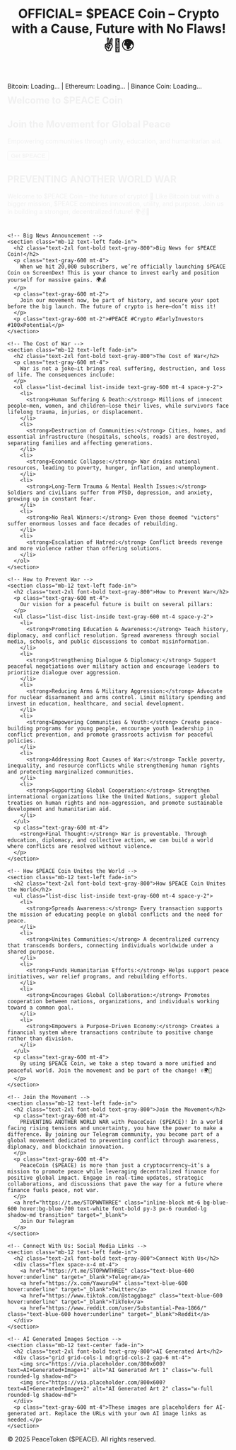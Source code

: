 <html lang="en">
<head>
  <meta charset="UTF-8" />
  <meta name="viewport" content="width=device-width, initial-scale=1.0" />
  <meta name="description" content="PeaceToken ($PEACE) is the future of crypto – uniting communities, funding humanitarian aid, and preventing global conflict through education, diplomacy, and blockchain innovation." />
  <link rel="icon" href="path/to/favicon.ico" type="image/x-icon" />
  <title>PeaceToken ($PEACE) - OFFICIAL= $PEACE Coin – Crypto with a Cause, Future with No Flaws! ✌️🚀🌍</title>
  <!-- Tailwind CSS -->
  <script src="https://cdn.tailwindcss.com"></script>
  <!-- Custom Animations -->
  <style>
    @keyframes fadeIn {
      from { opacity: 0; transform: translateY(-20px); }
      to { opacity: 1; transform: translateY(0); }
    }
    .fade-in {
      animation: fadeIn 2s ease-out;
    }
  </style>
  <script>
    document.addEventListener("DOMContentLoaded", () => {
      const btcPriceEl = document.getElementById('btc-price');
      const ethPriceEl = document.getElementById('eth-price');
      const bnbPriceEl = document.getElementById('bnb-price');

      async function fetchCryptoPrices() {
        try {
          const response = await fetch('https://api.coingecko.com/api/v3/simple/price?ids=bitcoin,ethereum,binancecoin&vs_currencies=usd');
          const data = await response.json();
          btcPriceEl.innerText = `$${data.bitcoin.usd.toLocaleString()}`;
          ethPriceEl.innerText = `$${data.ethereum.usd.toLocaleString()}`;
          bnbPriceEl.innerText = `$${data.binancecoin.usd.toLocaleString()}`;
        } catch (error) {
          console.error('Error fetching crypto prices:', error);
          btcPriceEl.innerText = 'N/A';
          ethPriceEl.innerText = 'N/A';
          bnbPriceEl.innerText = 'N/A';
        }
      }
      fetchCryptoPrices();
      setInterval(fetchCryptoPrices, 10000); // Update every 10 seconds
    });
  </script>
</head>
<body class="bg-gray-100 text-gray-900">
  <!-- Header with New Main Heading -->
  <header class="bg-white shadow-md p-6 text-center">
    <h1 class="text-3xl font-bold text-blue-600">
      OFFICIAL= $PEACE Coin – Crypto with a Cause, Future with No Flaws! ✌️🚀🌍
    </h1>
  </header>
  
  <!-- Crypto Price Ticker -->
  <div class="bg-gray-200 p-4 text-center">
    <span class="font-bold text-gray-700">Bitcoin:</span> <span id="btc-price" class="text-blue-600">Loading...</span> |
    <span class="font-bold text-gray-700">Ethereum:</span> <span id="eth-price" class="text-blue-600">Loading...</span> |
    <span class="font-bold text-gray-700">Binance Coin:</span> <span id="bnb-price" class="text-blue-600">Loading...</span>
  </div>

  <!-- Banner Section with Animated Fade-In -->
  <section class="relative w-full h-64 fade-in" style="background-image: url('https://source.unsplash.com/1600x400/?peace,unity'); background-size: cover; background-position: center;">
    <div class="absolute inset-0 bg-black opacity-50"></div>
    <div class="relative flex items-center justify-center h-full">
      <h2 class="text-3xl font-bold text-white">Welcome to $PEACE Coin</h2>
    </div>
  </section>
  
  <!-- Hero Section with Custom Peaceful Background -->
  <section class="bg-cover bg-center text-white text-center py-24" style="background-image: url('https://source.unsplash.com/1600x900/?humanitarian,peace,unity');">
    <div class="bg-black bg-opacity-50 py-12 fade-in">
      <h2 class="text-4xl font-bold">Join the Movement for Global Peace</h2>
      <p class="mt-4 text-xl">Empowering communities through unity, education, and humanitarian aid.</p>
      <button class="mt-6 bg-blue-600 hover:bg-blue-700 text-white font-bold py-3 px-6 rounded-lg shadow-md transition animate-bounce">
        Get $PEACE
      </button>
    </div>
  </section>

  <!-- Main Content Container -->
  <div class="max-w-5xl mx-auto py-12 px-6">
    <!-- PREVENTING ANOTHER WORLD WAR Section -->
    <section class="mb-12 text-left fade-in">
      <h2 class="text-2xl font-bold text-gray-800">PREVENTING ANOTHER WORLD WAR</h2>
      <p class="text-gray-600 mt-4">
        Welcome to $PEACE Coin – the future of crypto! 🚀 Like Bitcoin but with a bigger mission, $PEACE combines innovation, utility, and purpose. Join us in building a stronger, decentralized future! 🌍✌️🔗
      </p>
    </section>

    <!-- Big News Announcement -->
    <section class="mb-12 text-left fade-in">
      <h2 class="text-2xl font-bold text-gray-800">Big News for $PEACE Coin!</h2>
      <p class="text-gray-600 mt-4">
        When we hit 20,000 subscribers, we’re officially launching $PEACE Coin on ScreenDex! This is your chance to invest early and position yourself for massive gains. 🌍💰
      </p>
      <p class="text-gray-600 mt-2">
        Join our movement now, be part of history, and secure your spot before the big launch. The future of crypto is here—don’t miss it!
      </p>
      <p class="text-gray-600 mt-2">#PEACE #Crypto #EarlyInvestors #100xPotential</p>
    </section>

    <!-- The Cost of War -->
    <section class="mb-12 text-left fade-in">
      <h2 class="text-2xl font-bold text-gray-800">The Cost of War</h2>
      <p class="text-gray-600 mt-4">
        War is not a joke—it brings real suffering, destruction, and loss of life. The consequences include:
      </p>
      <ol class="list-decimal list-inside text-gray-600 mt-4 space-y-2">
        <li>
          <strong>Human Suffering & Death:</strong> Millions of innocent people—men, women, and children—lose their lives, while survivors face lifelong trauma, injuries, or displacement.
        </li>
        <li>
          <strong>Destruction of Communities:</strong> Cities, homes, and essential infrastructure (hospitals, schools, roads) are destroyed, separating families and affecting generations.
        </li>
        <li>
          <strong>Economic Collapse:</strong> War drains national resources, leading to poverty, hunger, inflation, and unemployment.
        </li>
        <li>
          <strong>Long-Term Trauma & Mental Health Issues:</strong> Soldiers and civilians suffer from PTSD, depression, and anxiety, growing up in constant fear.
        </li>
        <li>
          <strong>No Real Winners:</strong> Even those deemed "victors" suffer enormous losses and face decades of rebuilding.
        </li>
        <li>
          <strong>Escalation of Hatred:</strong> Conflict breeds revenge and more violence rather than offering solutions.
        </li>
      </ol>
    </section>

    <!-- How to Prevent War -->
    <section class="mb-12 text-left fade-in">
      <h2 class="text-2xl font-bold text-gray-800">How to Prevent War</h2>
      <p class="text-gray-600 mt-4">
        Our vision for a peaceful future is built on several pillars:
      </p>
      <ul class="list-disc list-inside text-gray-600 mt-4 space-y-2">
        <li>
          <strong>Promoting Education & Awareness:</strong> Teach history, diplomacy, and conflict resolution. Spread awareness through social media, schools, and public discussions to combat misinformation.
        </li>
        <li>
          <strong>Strengthening Dialogue & Diplomacy:</strong> Support peaceful negotiations over military action and encourage leaders to prioritize dialogue over aggression.
        </li>
        <li>
          <strong>Reducing Arms & Military Aggression:</strong> Advocate for nuclear disarmament and arms control. Limit military spending and invest in education, healthcare, and social development.
        </li>
        <li>
          <strong>Empowering Communities & Youth:</strong> Create peace-building programs for young people, encourage youth leadership in conflict prevention, and promote grassroots activism for peaceful policies.
        </li>
        <li>
          <strong>Addressing Root Causes of War:</strong> Tackle poverty, inequality, and resource conflicts while strengthening human rights and protecting marginalized communities.
        </li>
        <li>
          <strong>Supporting Global Cooperation:</strong> Strengthen international organizations like the United Nations, support global treaties on human rights and non-aggression, and promote sustainable development and humanitarian aid.
        </li>
      </ul>
      <p class="text-gray-600 mt-4">
        <strong>Final Thought:</strong> War is preventable. Through education, diplomacy, and collective action, we can build a world where conflicts are resolved without violence.
      </p>
    </section>

    <!-- How $PEACE Coin Unites the World -->
    <section class="mb-12 text-left fade-in">
      <h2 class="text-2xl font-bold text-gray-800">How $PEACE Coin Unites the World</h2>
      <ul class="list-disc list-inside text-gray-600 mt-4 space-y-2">
        <li>
          <strong>Spreads Awareness:</strong> Every transaction supports the mission of educating people on global conflicts and the need for peace.
        </li>
        <li>
          <strong>Unites Communities:</strong> A decentralized currency that transcends borders, connecting individuals worldwide under a shared purpose.
        </li>
        <li>
          <strong>Funds Humanitarian Efforts:</strong> Helps support peace initiatives, war relief programs, and rebuilding efforts.
        </li>
        <li>
          <strong>Encourages Global Collaboration:</strong> Promotes cooperation between nations, organizations, and individuals working toward a common goal.
        </li>
        <li>
          <strong>Empowers a Purpose-Driven Economy:</strong> Creates a financial system where transactions contribute to positive change rather than division.
        </li>
      </ul>
      <p class="text-gray-600 mt-4">
        By using $PEACE Coin, we take a step toward a more unified and peaceful world. Join the movement and be part of the change! ✌️🌍🚀
      </p>
    </section>

    <!-- Join the Movement -->
    <section class="mb-12 text-left fade-in">
      <h2 class="text-2xl font-bold text-gray-800">Join the Movement</h2>
      <p class="text-gray-600 mt-4">
        PREVENTING ANOTHER WORLD WAR with PeaceCoin ($PEACE)! In a world facing rising tensions and uncertainty, you have the power to make a difference. By joining our Telegram community, you become part of a global movement dedicated to preventing conflict through awareness, diplomacy, and blockchain innovation.
      </p>
      <p class="text-gray-600 mt-4">
        PeaceCoin ($PEACE) is more than just a cryptocurrency—it’s a mission to promote peace while leveraging decentralized finance for positive global impact. Engage in real-time updates, strategic collaborations, and discussions that pave the way for a future where finance fuels peace, not war.
      </p>
      <a href="https://t.me/STOPWWTHREE" class="inline-block mt-6 bg-blue-600 hover:bg-blue-700 text-white font-bold py-3 px-6 rounded-lg shadow-md transition" target="_blank">
        Join Our Telegram
      </a>
    </section>

    <!-- Connect With Us: Social Media Links -->
    <section class="mb-12 text-left fade-in">
      <h2 class="text-2xl font-bold text-gray-800">Connect With Us</h2>
      <div class="flex space-x-4 mt-4">
        <a href="https://t.me/STOPWWTHREE" class="text-blue-600 hover:underline" target="_blank">Telegram</a>
        <a href="https://x.com/Yawuru94" class="text-blue-600 hover:underline" target="_blank">Twitter</a>
        <a href="https://www.tiktok.com/@staggbagz" class="text-blue-600 hover:underline" target="_blank">TikTok</a>
        <a href="https://www.reddit.com/user/Substantial-Pea-1866/" class="text-blue-600 hover:underline" target="_blank">Reddit</a>
      </div>
    </section>

    <!-- AI Generated Images Section -->
    <section class="mb-12 text-center fade-in">
      <h2 class="text-2xl font-bold text-gray-800">AI Generated Art</h2>
      <div class="grid grid-cols-1 md:grid-cols-2 gap-6 mt-4">
        <img src="https://via.placeholder.com/800x600?text=AI+Generated+Image+1" alt="AI Generated Art 1" class="w-full rounded-lg shadow-md">
        <img src="https://via.placeholder.com/800x600?text=AI+Generated+Image+2" alt="AI Generated Art 2" class="w-full rounded-lg shadow-md">
      </div>
      <p class="text-gray-600 mt-4">These images are placeholders for AI-generated art. Replace the URLs with your own AI image links as needed.</p>
    </section>
  </div>

  <!-- Footer -->
  <footer class="bg-gray-900 text-white text-center py-6 mt-12">
    <p>&copy; 2025 PeaceToken ($PEACE). All rights reserved.</p>
  </footer>
</body>
</html>
